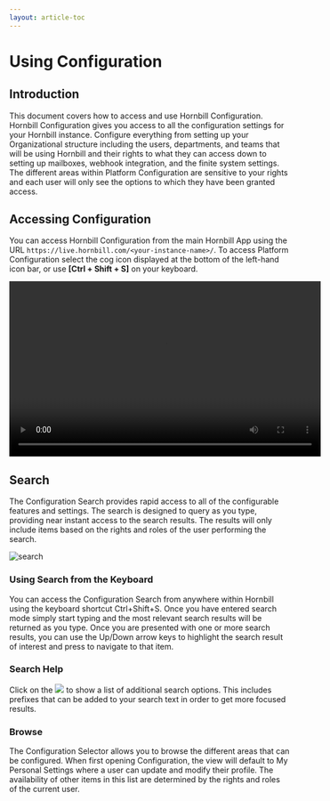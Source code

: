 ```yaml
---
layout: article-toc
---
```

# Using Configuration

## Introduction
This document covers how to access and use Hornbill Configuration.  Hornbill Configuration gives you access to all the configuration settings for your Hornbill instance. Configure everything from setting up your Organizational structure including the users, departments, and teams that will be using Hornbill and their rights to what they can access down to setting up mailboxes, webhook integration, and the finite system settings. The different areas within Platform Configuration are sensitive to your rights and each user will only see the options to which they have been granted access.

## Accessing Configuration
You can access Hornbill Configuration from the main Hornbill App using the URL `https://live.hornbill.com/<your-instance-name>/`. To access Platform Configuration select the cog icon displayed at the bottom of the left-hand icon bar, or use **[Ctrl + Shift + S]** on your keyboard.

<video width="560" height="315" controls>
  <source src="https://wiki.hornbill.com/images/5/58/Configuration.mp4" type="video/mp4">
  Video not supported in your browser
</video>

## Search
The Configuration Search provides rapid access to all of the configurable features and settings. The search is designed to query as you type, providing near instant access to the search results. The results will only include items based on the rights and roles of the user performing the search.

![search]( _books/esp-config/images/search-config.png )

### Using Search from the Keyboard
You can access the Configuration Search from anywhere within Hornbill using the keyboard shortcut Ctrl+Shift+S. Once you have entered search mode simply start typing and the most relevant search results will be returned as you type. Once you are presented with one or more search results, you can use the Up/Down arrow keys to highlight the search result of interest and press <return> to navigate to that item.

### Search Help
Click on the <img src="_books/esp-config/images/search-help.png"> to show a list of additional search options. This includes prefixes that can be added to your search text in order to get more focused results.

### Browse
The Configuration Selector allows you to browse the different areas that can be configured. When first opening Configuration, the view will default to My Personal Settings where a user can update and modify their profile. The availability of other items in this list are determined by the rights and roles of the current user.